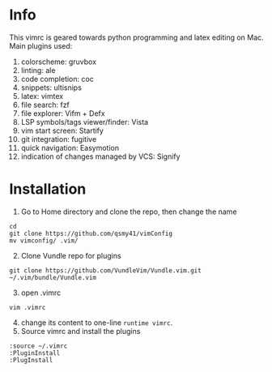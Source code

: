 # Info
This vimrc is geared towards python programming and latex editing on Mac. 
Main plugins used:
1. colorscheme: gruvbox
2. linting: ale
3. code completion: coc
4. snippets: ultisnips
5. latex: vimtex
6. file search: fzf
7. file explorer: Vifm + Defx
8. LSP symbols/tags viewer/finder: Vista
9. vim start screen: Startify
10. git integration: fugitive
11. quick navigation: Easymotion
12. indication of changes managed by VCS: Signify

# Installation

1. Go to Home directory and clone the repo, then change the name
```
cd
git clone https://github.com/qsmy41/vimConfig
mv vimconfig/ .vim/
```
2. Clone Vundle repo for plugins
```
git clone https://github.com/VundleVim/Vundle.vim.git ~/.vim/bundle/Vundle.vim
```
3. open .vimrc
```
vim .vimrc
```
4. change its content to one-line `runtime vimrc`.
5. Source vimrc and install the plugins
```
:source ~/.vimrc
:PluginInstall
:PlugInstall
```


